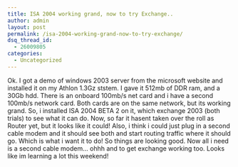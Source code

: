 ```yaml
---
title: ISA 2004 working grand, now to try Exchange..
author: admin
layout: post
permalink: /isa-2004-working-grand-now-to-try-exchange/
dsq_thread_id:
  - 26009805
categories:
  - Uncategorized
---
```

Ok. I got a demo of windows 2003 server from the microsoft website and installed it on my Athlon 1.3Gz ststem. I gave it 512mb of DDR ram, and a 30Gb hdd. There is an onboard 100mb/s net card and i have a second 100mb/s network card. Both cards are on the same network, but its working grand. So, i installed ISA 2004 BETA 2 on it, which exchange 2003 (both trials) to see what it can do. Now, so far it hasent taken over the roll as Router yet, but it looks like it could! Also, i think i could just plug in a second cable modem and it should see both and start routing traffic where it should go. Which is what i want it to do! So things are looking good. Now all i need is a second cable modem&#8230; ohhh and to get exchange working too. Looks like im learning a lot this weekend!